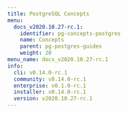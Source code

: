 ```yaml
---
title: PostgreSQL Concepts
menu:
  docs_v2020.10.27-rc.1:
    identifier: pg-concepts-postgres
    name: Concepts
    parent: pg-postgres-guides
    weight: 20
menu_name: docs_v2020.10.27-rc.1
info:
  cli: v0.14.0-rc.1
  community: v0.14.0-rc.1
  enterprise: v0.1.0-rc.1
  installer: v0.14.0-rc.1
  version: v2020.10.27-rc.1
---
```


